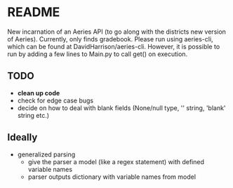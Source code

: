 # README
New incarnation of an Aeries API (to go along with the districts new version of Aeries). Currently, only finds gradebook. Please run using aeries-cli, which can be found at DavidHarrison/aeries-cli. However, it is possible to run by adding a few lines to Main.py to call get() on execution.

## TODO
- **clean up code**
- check for edge case bugs
- decide on how to deal with blank fields (None/null type, '' string, 'blank' string etc.)

## Ideally
- generalized parsing
	- give the parser a model (like a regex statement) with defined variable names
	- parser outputs dictionary with variable names from model
